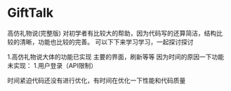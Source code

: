 # GiftTalk
高仿礼物说(完整版)
对初学者有比较大的帮助，因为代码写的还算简洁，结构比较的清晰，功能也比较的完善。
可以下下来学习学习，一起探讨探讨

1.高仿礼物说大体的功能已实现
  主要的界面，刷新等等
因为时间的原因一下功能未实现：
  1.用户登录（API限制）

时间紧迫代码还没有进行优化，有时间在优化一下性能和代码质量
